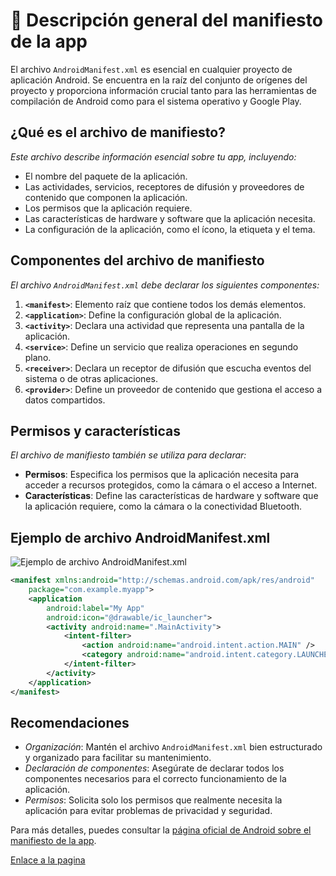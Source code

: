 # 📘 Descripción general del manifiesto de la app

El archivo `AndroidManifest.xml` es esencial en cualquier proyecto de aplicación Android. Se encuentra en la raíz del conjunto de orígenes del proyecto y proporciona información crucial tanto para las herramientas de compilación de Android como para el sistema operativo y Google Play.

## ¿Qué es el archivo de manifiesto?

*_Este archivo describe información esencial sobre tu app, incluyendo:_*

- El nombre del paquete de la aplicación.
- Las actividades, servicios, receptores de difusión y proveedores de contenido que componen la aplicación.
- Los permisos que la aplicación requiere.
- Las características de hardware y software que la aplicación necesita.
- La configuración de la aplicación, como el ícono, la etiqueta y el tema.

## Componentes del archivo de manifiesto

*_El archivo `AndroidManifest.xml` debe declarar los siguientes componentes:_*

1. **`<manifest>`**: Elemento raíz que contiene todos los demás elementos.
2. **`<application>`**: Define la configuración global de la aplicación.
3. **`<activity>`**: Declara una actividad que representa una pantalla de la aplicación.
4. **`<service>`**: Define un servicio que realiza operaciones en segundo plano.
5. **`<receiver>`**: Declara un receptor de difusión que escucha eventos del sistema o de otras aplicaciones.
6. **`<provider>`**: Define un proveedor de contenido que gestiona el acceso a datos compartidos.

## Permisos y características

*_El archivo de manifiesto también se utiliza para declarar:_*

- **Permisos**: Especifica los permisos que la aplicación necesita para acceder a recursos protegidos, como la cámara o el acceso a Internet.
- **Características**: Define las características de hardware y software que la aplicación requiere, como la cámara o la conectividad Bluetooth.

## Ejemplo de archivo AndroidManifest.xml

![Ejemplo de archivo AndroidManifest.xml](https://www.researchgate.net/profile/Kun-Sun-2/publication/272910798/figure/fig4/AS:669113618091520@1536631456719/Example-AndroidManifestxml-from-which-the-app-attributes-are-extracted.png)

```xml
<manifest xmlns:android="http://schemas.android.com/apk/res/android"
    package="com.example.myapp">
    <application
        android:label="My App"
        android:icon="@drawable/ic_launcher">
        <activity android:name=".MainActivity">
            <intent-filter>
                <action android:name="android.intent.action.MAIN" />
                <category android:name="android.intent.category.LAUNCHER" />
            </intent-filter>
        </activity>
    </application>
</manifest>
```

## Recomendaciones

- *Organización*: Mantén el archivo `AndroidManifest.xml` bien estructurado y organizado para facilitar su mantenimiento.
- *Declaración de componentes*: Asegúrate de declarar todos los componentes necesarios para el correcto funcionamiento de la aplicación.
- *Permisos*: Solicita solo los permisos que realmente necesita la aplicación para evitar problemas de privacidad y seguridad.

Para más detalles, puedes consultar la [página oficial de Android sobre el manifiesto de la app](https://developer.android.com/guide/topics/manifest/manifest-intro?hl=es-419).

[Enlace a la pagina](https://developer.android.com/guide/topics/manifest/manifest-intro?hl=es-419)